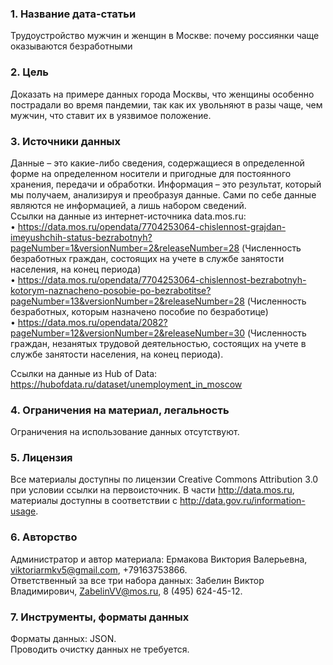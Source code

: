 ### 1. Название дата-статьи <br>
Трудоустройство мужчин и женщин в Москве: почему россиянки чаще оказываются безработными <br>
### 2. Цель <br>
Доказать на примере данных города Москвы, что женщины особенно пострадали во время пандемии, так как их увольняют в разы чаще, чем мужчин, что ставит их в уязвимое положение. <br>
### 3. Источники данных <br>
Данные – это какие-либо сведения, содержащиеся в определенной форме на определенном носители и пригодные для постоянного хранения, передачи и обработки. Информация – это результат, который мы получаем, анализируя и преобразуя данные. Сами по себе данные являются не информацией, а лишь набором сведений. <br>
Ссылки на данные из интернет-источника data.mos.ru:
<br> •	https://data.mos.ru/opendata/7704253064-chislennost-grajdan-imeyushchih-status-bezrabotnyh?pageNumber=1&versionNumber=2&releaseNumber=28 (Численность безработных граждан, состоящих на учете в службе занятости населения, на конец периода)
<br> •	https://data.mos.ru/opendata/7704253064-chislennost-bezrabotnyh-kotorym-naznacheno-posobie-po-bezrabotitse?pageNumber=13&versionNumber=2&releaseNumber=28 (Численность безработных, которым назначено пособие по безработице)
<br> •	https://data.mos.ru/opendata/2082?pageNumber=12&versionNumber=2&releaseNumber=30 (Численность граждан, незанятых трудовой деятельностью, состоящих на учете в службе занятости населения, на конец периода). <br>

Ссылки на данные из Hub of Data: <br>
https://hubofdata.ru/dataset/unemployment_in_moscow <br>
### 4. Ограничения на материал, легальность
Ограничения на использование данных отсутствуют. <br>
### 5. Лицензия <br>
Все материалы доступны по лицензии Creative Commons Attribution 3.0 при условии ссылки на первоисточник. В части http://data.mos.ru, материалы доступны в соответствии с http://data.gov.ru/information-usage. <br>
### 6. Авторство <br>
Администратор и автор материала: Ермакова Виктория Валерьевна, viktoriarmkv5@gmail.com, +79163753866.<br>
Ответственный за все три набора данных: Забелин Виктор Владимирович, ZabelinVV@mos.ru, 8 (495) 624-45-12.<br>
### 7. Инструменты, форматы данных <br>
Форматы данных: JSON. <br>
Проводить очистку данных не требуется.<br>

